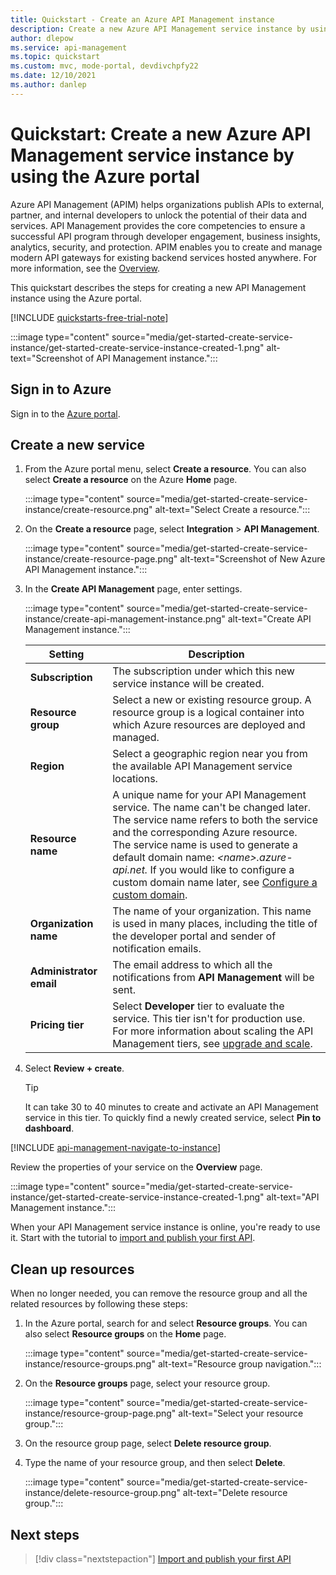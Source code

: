 ```yaml
---
title: Quickstart - Create an Azure API Management instance
description: Create a new Azure API Management service instance by using the Azure portal.
author: dlepow
ms.service: api-management
ms.topic: quickstart
ms.custom: mvc, mode-portal, devdivchpfy22
ms.date: 12/10/2021
ms.author: danlep
---
```


# Quickstart: Create a new Azure API Management service instance by using the Azure portal

Azure API Management (APIM) helps organizations publish APIs to external, partner, and internal developers to unlock the potential of their data and services. API Management provides the core competencies to ensure a successful API program through developer engagement, business insights, analytics, security, and protection. APIM enables you to create and manage modern API gateways for existing backend services hosted anywhere. For more information, see the [Overview](api-management-key-concepts.md).

This quickstart describes the steps for creating a new API Management instance using the Azure portal.

[!INCLUDE [quickstarts-free-trial-note](../../includes/quickstarts-free-trial-note.md)]

:::image type="content" source="media/get-started-create-service-instance/get-started-create-service-instance-created-1.png" alt-text="Screenshot of API Management instance.":::

## Sign in to Azure

Sign in to the [Azure portal](https://portal.azure.com).

## Create a new service

1. From the Azure portal menu, select **Create a resource**. You can also select **Create a resource** on the Azure **Home** page.
   
   :::image type="content" source="media/get-started-create-service-instance/create-resource.png" alt-text="Select Create a resource.":::

   
1. On the **Create a resource** page, select **Integration** > **API Management**.

   :::image type="content" source="media/get-started-create-service-instance/create-resource-page.png" alt-text="Screenshot of New Azure API Management instance.":::
   
1. In the **Create API Management** page, enter settings.

   :::image type="content" source="media/get-started-create-service-instance/create-api-management-instance.png" alt-text="Create API Management instance.":::
   
   | Setting                 | Description   |                                                                     
   |-------------------------|-----------------------------------------------|
   | **Subscription**          | The subscription under which this new service instance will be created.   |
   | **Resource group**      |  Select a new or existing resource group. A resource group is a logical container into which Azure resources are deployed and managed. |
   | **Region**          | Select a geographic region near you from the available API Management service locations. | 
   | **Resource name**                | A unique name for your API Management service. The name can't be changed later. The service name refers to both the service and the corresponding Azure resource. <br/> The service name is used to generate a default domain name: *\<name\>.azure-api.net.* If you would like to configure a custom domain name later, see [Configure a custom domain](configure-custom-domain.md). |
   | **Organization name**   | The name of your organization. This name is used in many places, including the title of the developer portal and sender of notification emails. |                                                         
   | **Administrator email** | The email address to which all the notifications from **API Management** will be sent.   |  
   | **Pricing tier**        | Select **Developer** tier to evaluate the service. This tier isn't for production use. For more information about scaling the API Management tiers, see [upgrade and scale](upgrade-and-scale.md). |

1. Select **Review + create**.

    > [!TIP]
    > It can take 30 to 40 minutes to create and activate an API Management service in this tier. To quickly find a newly created service, select **Pin to dashboard**.

[!INCLUDE [api-management-navigate-to-instance](../../includes/api-management-navigate-to-instance.md)]

Review the properties of your service on the **Overview** page.

   :::image type="content" source="media/get-started-create-service-instance/get-started-create-service-instance-created-1.png" alt-text="API Management instance.":::

When your API Management service instance is online, you're ready to use it. Start with the tutorial to [import and publish your first API](import-and-publish.md).

## Clean up resources

When no longer needed, you can remove the resource group and all the related resources by following these steps:

1. In the Azure portal, search for and select **Resource groups**. You can also select **Resource groups** on the **Home** page. 

   :::image type="content" source="media/get-started-create-service-instance/resource-groups.png" alt-text="Resource group navigation.":::

1. On the **Resource groups** page, select your resource group.

   :::image type="content" source="media/get-started-create-service-instance/resource-group-page.png" alt-text="Select your resource group.":::

1. On the resource group page, select **Delete resource group**.
   
1. Type the name of your resource group, and then select **Delete**.

   :::image type="content" source="media/get-started-create-service-instance/delete-resource-group.png" alt-text="Delete resource group.":::

## Next steps

> [!div class="nextstepaction"]
> [Import and publish your first API](import-and-publish.md)
